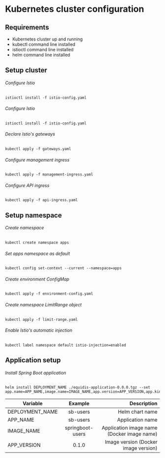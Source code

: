 # Kubernetes cluster configuration

## Requirements

* Kubernetes cluster up and running
* kubectl command line installed
* istioctl command line installed
* helm command line installed

## Setup cluster

###### Configure Istio 

```text
istioctl install -f istio-config.yaml
```

###### Configure Istio

```text
istioctl install -f istio-config.yaml
```

###### Declare Istio's gateways

```text
kubectl apply -f gateways.yaml
```

###### Configure management ingress

```text
kubectl apply -f management-ingress.yaml
```

###### Configure API ingress

```text
kubectl apply -f api-ingress.yaml
```

## Setup namespace

###### Create namespace

```text
kubectl create namespace apps
```

###### Set apps namespace as default

```text
kubectl config set-context --current --namespace=apps
```

###### Create environment ConfigMap

```text
kubectl apply -f environment-config.yaml
```

###### Create namespace LimitRange object

```text
kubectl apply -f limit-range.yaml
```

###### Enable Istio's automatic injection

```text
kubectl label namespace default istio-injection=enabled
```

## Application setup

###### Install Spring Boot application

```text
helm install DEPLOYMENT_NAME ./equidis-application-0.0.0.tgz --set app.name=APP_NAME,image.name=IMAGE_NAME,app.version=APP_VERSION,app.kind=http
```

| Variable        | Example           | Description                                |
| --------------- |:-----------------:| ------------------------------------------:|
| DEPLOYMENT_NAME | sb-users          | Helm chart name                            |
| APP_NAME        | sb-users          | Application name                           |
| IMAGE_NAME      | springboot-users  | Application image name (Docker image name) |
| APP_VERSION     | 0.1.0             | Image version (Docker image version)       |
